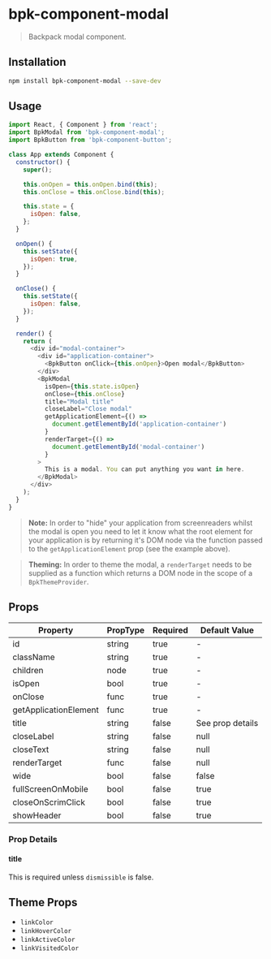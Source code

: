 # bpk-component-modal

> Backpack modal component.

## Installation

```sh
npm install bpk-component-modal --save-dev
```

## Usage

```js
import React, { Component } from 'react';
import BpkModal from 'bpk-component-modal';
import BpkButton from 'bpk-component-button';

class App extends Component {
  constructor() {
    super();

    this.onOpen = this.onOpen.bind(this);
    this.onClose = this.onClose.bind(this);

    this.state = {
      isOpen: false,
    };
  }

  onOpen() {
    this.setState({
      isOpen: true,
    });
  }

  onClose() {
    this.setState({
      isOpen: false,
    });
  }

  render() {
    return (
      <div id="modal-container">
        <div id="application-container">
          <BpkButton onClick={this.onOpen}>Open modal</BpkButton>
        </div>
        <BpkModal
          isOpen={this.state.isOpen}
          onClose={this.onClose}
          title="Modal title"
          closeLabel="Close modal"
          getApplicationElement={() =>
            document.getElementById('application-container')
          }
          renderTarget={() =>
            document.getElementById('modal-container')
          }
        >
          This is a modal. You can put anything you want in here.
        </BpkModal>
      </div>
    );
  }
}
```

> **Note:** In order to "hide" your application from screenreaders whilst the modal is open you need to let it know what
  the root element for your application is by returning it's DOM node via the function passed to the
  `getApplicationElement` prop (see the example above).

> **Theming:** In order to theme the modal, a `renderTarget` needs to be supplied as a function which returns a DOM node
  in the scope of a `BpkThemeProvider`.

## Props

| Property              | PropType | Required | Default Value    |
| --------------------- | -------- | -------- | ---------------- |
| id                    | string   | true     | -                |
| className             | string   | true     | -                |
| children              | node     | true     | -                |
| isOpen                | bool     | true     | -                |
| onClose               | func     | true     | -                |
| getApplicationElement | func     | true     | -                |
| title                 | string   | false    | See prop details |
| closeLabel            | string   | false    | null             |
| closeText             | string   | false    | null             |
| renderTarget          | func     | false    | null             |
| wide                  | bool     | false    | false            |
| fullScreenOnMobile    | bool     | false    | true             |
| closeOnScrimClick     | bool     | false    | true             |
| showHeader            | bool     | false    | true             |

### Prop Details

#### title

This is required unless `dismissible` is false.

## Theme Props

* `linkColor`
* `linkHoverColor`
* `linkActiveColor`
* `linkVisitedColor`
